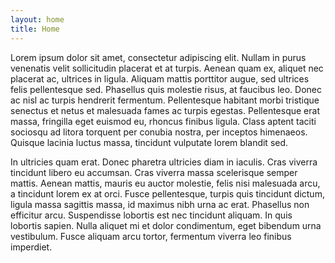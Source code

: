 ```yaml
---
layout: home
title: Home
---
```

Lorem ipsum dolor sit amet, consectetur adipiscing elit. Nullam in purus venenatis velit sollicitudin placerat et at turpis. Aenean quam ex, aliquet nec placerat ac, ultrices in ligula. Aliquam mattis porttitor augue, sed ultrices felis pellentesque sed. Phasellus quis molestie risus, at faucibus leo. Donec ac nisl ac turpis hendrerit fermentum. Pellentesque habitant morbi tristique senectus et netus et malesuada fames ac turpis egestas. Pellentesque erat massa, fringilla eget euismod eu, rhoncus finibus ligula. Class aptent taciti sociosqu ad litora torquent per conubia nostra, per inceptos himenaeos. Quisque lacinia luctus massa, tincidunt vulputate lorem blandit sed.

In ultricies quam erat. Donec pharetra ultricies diam in iaculis. Cras viverra tincidunt libero eu accumsan. Cras viverra massa scelerisque semper mattis. Aenean mattis, mauris eu auctor molestie, felis nisi malesuada arcu, a tincidunt lorem ex at orci. Fusce pellentesque, turpis quis tincidunt dictum, ligula massa sagittis massa, id maximus nibh urna ac erat. Phasellus non efficitur arcu. Suspendisse lobortis est nec tincidunt aliquam. In quis lobortis sapien. Nulla aliquet mi et dolor condimentum, eget bibendum urna vestibulum. Fusce aliquam arcu tortor, fermentum viverra leo finibus imperdiet.

 <!-- [See my about]({{ '/about' | relative_url }}) -->

